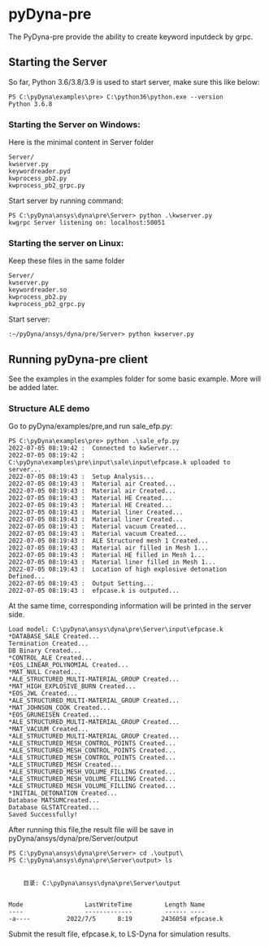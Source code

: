 # pyDyna-pre

The PyDyna-pre provide the ability to create keyword inputdeck by grpc.

## Starting the Server

So far, Python 3.6/3.8/3.9 is used to start server, make sure this like below:

```
PS C:\pyDyna\examples\pre> C:\python36\python.exe --version
Python 3.6.8
```

### Starting the Server on Windows:

Here is the minimal content in Server folder 
```
Server/
kwserver.py
keywordreader.pyd
kwprocess_pb2.py
kwprocess_pb2_grpc.py
```
Start server by running command:
```shell
PS C:\pyDyna\ansys\dyna\pre\Server> python .\kwserver.py
kwgrpc Server listening on: localhost:50051
```

### Starting the server on Linux:

Keep these files in the same folder

```
Server/
kwserver.py
keywordreader.so
kwprocess_pb2.py
kwprocess_pb2_grpc.py
```

Start server:

```
:~/pyDyna/ansys/dyna/pre/Server> python kwserver.py
```

## Running pyDyna-pre client

See the examples in the examples folder for some basic example.  More will be added later.

### Structure ALE demo

Go to pyDyna/examples/pre,and run sale_efp.py:

```
PS C:\pyDyna\examples\pre> python .\sale_efp.py
2022-07-05 08:19:42 :  Connected to kwServer...
2022-07-05 08:19:42 :  C:\pyDyna\examples\pre\input\sale\input\efpcase.k uploaded to server...
2022-07-05 08:19:43 :  Setup Analysis...
2022-07-05 08:19:43 :  Material air Created...
2022-07-05 08:19:43 :  Material air Created...
2022-07-05 08:19:43 :  Material HE Created...
2022-07-05 08:19:43 :  Material HE Created...
2022-07-05 08:19:43 :  Material liner Created...
2022-07-05 08:19:43 :  Material liner Created...
2022-07-05 08:19:43 :  Material vacuum Created...
2022-07-05 08:19:43 :  Material vacuum Created...
2022-07-05 08:19:43 :  ALE Structured mesh 1 Created...
2022-07-05 08:19:43 :  Material air filled in Mesh 1...
2022-07-05 08:19:43 :  Material HE filled in Mesh 1...
2022-07-05 08:19:43 :  Material liner filled in Mesh 1...
2022-07-05 08:19:43 :  Location of high explosive detonation Defined...
2022-07-05 08:19:43 :  Output Setting...
2022-07-05 08:19:43 :  efpcase.k is outputed...
```

At the same time, corresponding information will be printed in the server side.

```
Load model: C:\pyDyna\ansys\dyna\pre\Server\input\efpcase.k
*DATABASE_SALE Created...
Termination Created...
DB Binary Created...
*CONTROL_ALE Created...
*EOS_LINEAR_POLYNOMIAL Created...
*MAT_NULL Created...
*ALE_STRUCTURED_MULTI-MATERIAL_GROUP Created...
*MAT_HIGH_EXPLOSIVE_BURN Created...
*EOS_JWL Created...
*ALE_STRUCTURED_MULTI-MATERIAL_GROUP Created...
*MAT_JOHNSON_COOK Created...
*EOS_GRUNEISEN Created...
*ALE_STRUCTURED_MULTI-MATERIAL_GROUP Created...
*MAT_VACUUM Created...
*ALE_STRUCTURED_MULTI-MATERIAL_GROUP Created...
*ALE_STRUCTURED_MESH_CONTROL_POINTS Created...
*ALE_STRUCTURED_MESH_CONTROL_POINTS Created...
*ALE_STRUCTURED_MESH_CONTROL_POINTS Created...
*ALE_STRUCTURED_MESH Created...
*ALE_STRUCTURED_MESH_VOLUME_FILLING Created...
*ALE_STRUCTURED_MESH_VOLUME_FILLING Created...
*ALE_STRUCTURED_MESH_VOLUME_FILLING Created...
*INITIAL_DETONATION Created...
Database MATSUMCreated...
Database GLSTATCreated...
Saved Successfully!
```

After running this file,the result file will be save in pyDyna/ansys/dyna/pre/Server/output

```
PS C:\pyDyna\ansys\dyna\pre\Server> cd .\output\
PS C:\pyDyna\ansys\dyna\pre\Server\output> ls


    目录: C:\pyDyna\ansys\dyna\pre\Server\output


Mode                 LastWriteTime         Length Name
----                 -------------         ------ ----
-a----          2022/7/5      8:19        2436058 efpcase.k
```

Submit the result file, efpcase.k, to LS-Dyna for simulation results.